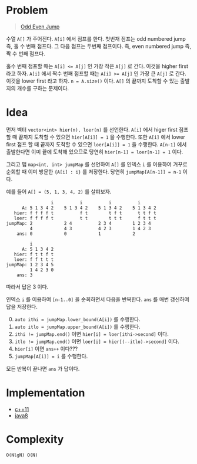 # Problem

> [Odd Even Jump](https://leetcode.com/problems/odd-even-jump/)

수열 `A[]` 가 주어진다. `A[i]` 에서 점프를 한다. 첫번재 점프는 odd numbered jump
즉, 홀 수 번째 점프다. 그 다음 점프는 두번째 점프이다. 즉, even numbered jump
즉, 짝 수 번째 점프다.

홀수 번째 점프할 때는 `A[i] <= A[j]` 인 가장 작은 `A[j]` 로 간다. 이것을 higher
first 라고 하자. `A[i]` 에서 짝수 번째 점프할 때는 `A[i] >= A[j]` 인 가장 큰
`A[j]` 로 간다. 이것을 lower first 라고 하자. `n = A.size()` 이다. `A[]` 의
끝까지 도착할 수 있는 출발지의 개수를 구하는 문제이다.

# Idea

먼저 벡터 `vector<int> hier(n), loer(n)` 를 선언한다.  `A[i]` 에서
higer first 점프 할 때 끝까지 도착할 수 있으면 `hier[A[i]] = 1` 을
수행한다. 또한 `A[i]` 에서 lower first 점프 할 때 끝까지 도착할 수
있으면 `loer[A[i]] = 1` 을 수행한다. `A[n-1]` 에서 출발한다면 이미
끝에 도착해 있으므로 당연히 `hier[n-1] = loer[n-1] = 1` 이다.

그리고 맵 `map<int, int> jumpMap` 를 선언하여 `A[]` 를 인덱스 `i` 를
이용하여 거꾸로 순회할 때 이미 방문한 `{A[i] : i}` 를 저장한다. 당연히
`jumpMap[A[n-1]] = n-1` 이다.

예를 들어 `A[] = (5, 1, 3, 4, 2)` 를 살펴보자.

``` 
                 i          i          i          i
      A: 5 1 3 4 2    5 1 3 4 2    5 1 3 4 2    5 1 3 4 2
   hier: f f f f t          f t        t f t      t t f t
   loer: f f f f t          t t        t t t      f t t t
jumpMap: 2            2 4          2 3 4        1 2 3 4
         4            4 3          4 2 3        1 4 2 3
    ans: 0            0            1            2

         i
      A: 5 1 3 4 2 
   hier: f t t f t 
   loer: f f t t t 
jumpMap: 1 2 3 4 5         
         1 4 2 3 0         
    ans: 3         
```

따라서 답은 3 이다.

인덱스 `i` 를 이용하여 `[n-1..0]` 을 순회하면서 다음을 반복한다. `ans`
를 매번 갱신하여 답을 저장한다.

0. `auto ithi = jumpMap.lower_bound(A[i])` 를 수행한다. 
1. `auto itlo = jumpMap.upper_bound(A[i])` 를 수행한다.
2. `ithi != jumpMap.end()` 이면 `hier[i] = loer[ithi->second]` 이다.
3. `itlo != jumpMap.end()` 이면 `loer[i] = hier[(--itlo)->second]` 이다.
4. `hier[i]` 이면 `ans++` 이다???
5. `jumpMap[A[i]] = i` 를 수행한다.

모든 반복이 끝나면 `ans` 가 답이다.

# Implementation

* [c++11](a.cpp)
* [java8](Solution.java)

# Complexity

```
O(NlgN) O(N)
```
